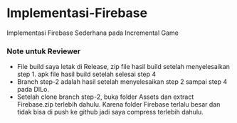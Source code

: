 # Implementasi-Firebase
Implementasi Firebase Sederhana pada Incremental Game

### Note untuk Reviewer
* File build saya letak di Release, zip file hasil build setelah menyelesaikan step 1. apk file hasil build setelah selesai step 4
* Branch step-2 adalah hasil setelah menyelesaikan step 2 sampai step 4 pada DILo.
* Setelah clone branch step-2, buka folder Assets dan extract Firebase.zip terlebih dahulu. Karena folder Firebase terlalu besar dan tidak bisa di push ke github jadi saya compress terlebih dahulu.
